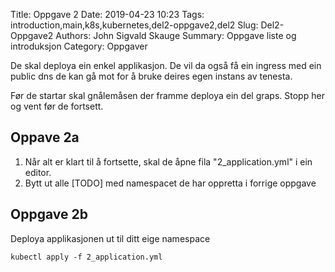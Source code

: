 Title: Oppgave 2
Date: 2019-04-23 10:23
Tags: introduction,main,k8s,kubernetes,del2-oppgave2,del2
Slug: Del2-Oppgave2
Authors: John Sigvald Skauge
Summary: Oppgave liste og introduksjon
Category: Oppgaver

De skal deploya ein enkel applikasjon. De vil da også få ein ingress med ein public dns de kan gå mot for å bruke deires egen instans av tenesta.

Før de startar skal gnålemåsen der framme deploya ein del graps. Stopp her og vent før de fortsett.


## Oppave 2a

1. Når alt er klart til å fortsette, skal de åpne fila "2_application.yml" i ein editor. 
2.  Bytt ut alle [TODO] med namespacet de har oppretta i forrige oppgave


## Oppgave 2b

Deploya applikasjonen ut til ditt eige namespace

```
kubectl apply -f 2_application.yml
```



